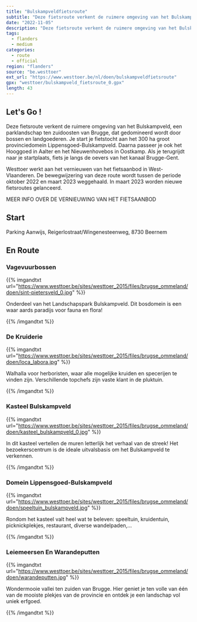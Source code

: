 ```yaml
---
title: "Bulskampveldfietsroute"
subtitle: "Deze fietsroute verkent de ruimere omgeving van het Bulskampveld, een parklandschap ten zuidoosten van Brugge, dat gedomineerd wordt door bossen en landgoederen"
date: "2022-11-05"
description: "Deze fietsroute verkent de ruimere omgeving van het Bulskampveld, een parklandschap ten zuidoosten van Brugge, dat gedomineerd wordt door bossen en landgoederen" 
tags:
  - flanders
  - medium
categories: 
  - route
  - official
region: "flanders"
source: "be.westtoer"
ext_url: "https://www.westtoer.be/nl/doen/bulskampveldfietsroute"
gpx: "westtoer/bulskampveld_fietsroute_0.gpx"
length: 43
---
```


## Let's Go !

Deze fietsroute verkent de ruimere omgeving van het Bulskampveld, een parklandschap ten zuidoosten van Brugge, dat gedomineerd wordt door bossen en landgoederen. Je start je fietstocht aan het 300 ha groot provinciedomein Lippensgoed-Bulskampveld. Daarna passeer je ook het Hooggoed in Aalter en het Nieuwenhovebos in Oostkamp. Als je terugrijdt naar je startplaats, fiets je langs de oevers van het kanaal Brugge-Gent.

Westtoer werkt aan het vernieuwen van het fietsaanbod in West-Vlaanderen. De bewegwijzering van deze route wordt tussen de periode oktober 2022 en maart 2023 weggehaald. In maart 2023 worden nieuwe fietsroutes gelanceerd.

MEER INFO OVER DE VERNIEUWING VAN HET FIETSAANBOD

## Start 

Parking Aanwijs, Reigerlostraat/Wingenesteenweg, 8730 Beernem 

## En Route

### Vagevuurbossen

{{% imgandtxt url="https://www.westtoer.be/sites/westtoer_2015/files/brugse_ommeland/doen/sint-pietersveld_0.jpg" %}}

Onderdeel van het Landschapspark Bulskampveld. Dit bosdomein is een waar aards paradijs voor fauna en flora!

{{% /imgandtxt %}}

### De Kruiderie

{{% imgandtxt url="https://www.westtoer.be/sites/westtoer_2015/files/brugse_ommeland/doen/loca_labora.jpg" %}}

Walhalla voor herboristen, waar alle mogelijke kruiden en specerijen te vinden zijn. Verschillende topchefs zijn vaste klant in de pluktuin.

{{% /imgandtxt %}}

### Kasteel Bulskampveld

{{% imgandtxt url="https://www.westtoer.be/sites/westtoer_2015/files/brugse_ommeland/doen/kasteel_bulskampveld_0.jpg" %}}

In dit kasteel vertellen de muren letterlijk het verhaal van de streek! Het bezoekerscentrum is de ideale uitvalsbasis om het Bulskampveld te verkennen.

{{% /imgandtxt %}}

### Domein Lippensgoed-Bulskampveld

{{% imgandtxt url="https://www.westtoer.be/sites/westtoer_2015/files/brugse_ommeland/doen/speeltuin_bulskampveld.jpg" %}}

Rondom het kasteel valt heel wat te beleven: speeltuin, kruidentuin, picknickplekjes, restaurant, diverse wandelpaden,...

{{% /imgandtxt %}}

### Leiemeersen En Warandeputten

{{% imgandtxt url="https://www.westtoer.be/sites/westtoer_2015/files/brugse_ommeland/doen/warandeputten.jpg" %}}

Wondermooie vallei ten zuiden van Brugge. Hier geniet je ten volle van één van de mooiste plekjes van de provincie en ontdek je een landschap vol uniek erfgoed.

{{% /imgandtxt %}}
